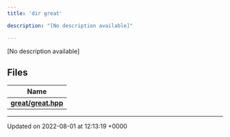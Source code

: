 ```yaml
---
title: 'dir great'

description: "[No description available]"

---
```







[No description available]

## Files

| Name           |
| -------------- |
| **[great/great.hpp](/documentation/code/files/great_8hpp/#file-great.hpp)**  |






-------------------------------

Updated on 2022-08-01 at 12:13:19 +0000
